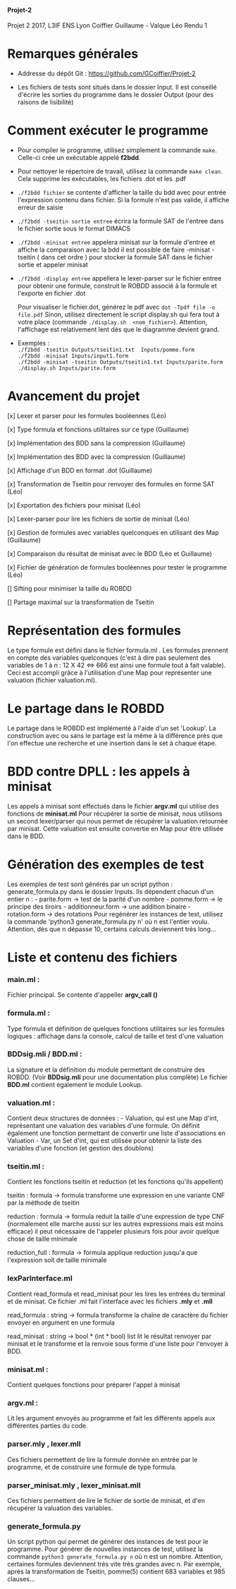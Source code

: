 #### Projet-2
Projet 2 2017, L3IF ENS Lyon
Coiffier Guillaume - Valque Léo
Rendu 1

# Remarques générales

- Addresse du dépôt Git : https://github.com/GCoiffier/Projet-2

- Les fichiers de tests sont situés dans le dossier Input. Il est conseillé d'écrire les sorties du programme dans le dossier Output (pour des raisons de lisibilité)

# Comment exécuter le programme

- Pour compiler le programme, utilisez simplement la commande `make`. Celle-ci crée un exécutable appelé **f2bdd**.

- Pour nettoyer le répertoire de travail, utilisez la commande `make clean`. Cela supprime les exécutables, les fichiers .dot et les .pdf

- `./f2bdd fichier` se contente d'afficher la taille du bdd avec pour entrée l'expression contenu dans
fichier. Si la formule n'est pas valide, il affiche erreur de saisie

- `./f2bdd -tseitin sortie entree` écrira la formule SAT de l'entree dans le fichier sortie sous le format DIMACS

- `./f2bdd -minisat entree` appelera minisat sur la formule d'entree et affiche la comparaison avec la bdd
il est possible de faire -minisat -tseitin ( dans cet ordre ) pour stocker la formule SAT dans le fichier sortie et
appeler minisat

- `./f2bdd -display entree` appellera le lexer-parser sur le fichier entree pour obtenir une formule, construit
  le ROBDD associé à la formule et l'exporte en fichier .dot

  Pour visualiser le fichier.dot, générez le pdf avec `dot -Tpdf file -o file.pdf`
  Sinon, utilisez directement le script display.sh qui fera tout à votre place (commande `./display.sh  <nom_fichier>`).
  Attention, l'affichage est relativement lent dès que le diagramme devient grand.


- Exemples :  
  `./f2bdd -tseitin Outputs/tseitin1.txt  Inputs/pomme.form`  
  `./f2bdd -minisat Inputs/input1.form`  
  `./f2bdd -minisat -tseitin Outputs/tseitin1.txt Inputs/parite.form`  
  `./display.sh Inputs/parite.form`  


# Avancement du projet

[x] Lexer et parser pour les formules booléennes (Léo)

[x] Type formula et fonctions utilitaires sur ce type (Guillaume)

[x] Implémentation des BDD sans la compression (Guillaume)

[x] Implémentation des BDD avec la compression (Guillaume)

[x] Affichage d'un BDD en format .dot (Guillaume)

[x] Transformation de Tseitin pour renvoyer des formules en forme SAT (Léo)

[x] Exportation des fichiers pour minisat (Léo)

[x] Lexer-parser pour lire les fichiers de sortie de minisat (Léo)

[x] Gestion de formules avec variables quelconques en utilisant des Map (Guillaume)

[x] Comparaison du résultat de minisat avec le BDD (Léo et Guillaume)

[x] Fichier de génération de formules booléennes pour tester le programme (Léo)

[] Sifting pour minimiser la taille du ROBDD

[] Partage maximal sur la transformation de Tseitin

# Représentation des formules
  Le type formule est défini dans le fichier formula.ml . Les formules prennent en compte des variables quelconques
  (c'est à dire pas seulement des variables de 1 à n : 12 X 42 <=> 666 est ainsi une formule tout à fait valable).
  Ceci est accompli grâce à l'utilisation d'une Map pour représenter une valuation (fichier valuation.ml).

# Le partage dans le ROBDD
  Le partage dans le ROBDD est implémenté à l'aide d'un set 'Lookup'. La construction avec ou sans le partage est la même
  à la différence près que l'on effectue une recherche et une insertion dans le set à chaque étape.

# BDD contre DPLL : les appels à minisat
  Les appels à minisat sont effectués dans le fichier **argv.ml** qui utilise des fonctions de **minisat.ml**
  Pour récupérer la sortie de minisat, nous utilisons un second lexer/parser qui nous permet de récupérer la
  valuation retournée par minisat. Cette valuation est ensuite convertie en Map pour être utilisée dans le BDD.

# Génération des exemples de test
  Les exemples de test sont générés par un script python : generate_formula.py dans le dossier Inputs.
  Ils dépendent chacun d'un entier n :
    - parite.form -> test de la parité d'un nombre
    - pomme.form -> le principe des tiroirs
    - additionneur.form -> une addition binaire
    - rotation.form -> des rotations
  Pour regénérer les instances de test, utilisez la commande 'python3 generate_formula.py n' où n est l'entier voulu.
  Attention, dès que n dépasse 10, certains calculs deviennent très long...

# Liste et contenu des fichiers

### main.ml :
Fichier principal. Se contente d'appeller **argv_call ()**

### formula.ml :
Type formula et définition de quelques fonctions utilitaires sur les formules logiques :
  affichage dans la console, calcul de taille et test d'une valuation

### BDDsig.mli / BDD.ml :
  La signature et la définition du module permettant de construire des ROBDD. (Voir **BDDsig.mli** pour une documentation plus complète)
  Le fichier **BDD.ml** contient également le module Lookup.

### valuation.ml :
  Contient deux structures de données :
    - Valuation, qui est une Map d'int, représentant une valuation des variables d'une formule. On définit également une fonction permettant de convertir une liste d'associations en Valuation
    - Var, un Set d'int, qui est utilisée pour obtenir la liste des variables d'une fonction (et gestion des doublons)

### tseitin.ml :
Contient les fonctions tseitin et reduction (et les fonctions qu'ils
appellent)

tseitin : formula -> formula
  transforme une expression en une variante CNF par la méthode de tseitin

reduction : formula -> formula
  reduit la taille d'une expression de type CNF (normalement elle marche aussi sur les autres expressions mais est moins efficace)
  il peut nécessaire de l'appeler plusieurs fois pour avoir quelque chose de taille minimale

reduction_full : formula -> formula
  applique reduction jusqu'a que l'expression soit de taille minimale

### lexParInterface.ml
Contient read_formula et read_minisat pour les lires les entrées du terminal et de minisat. Ce fichier .ml fait l'interface avec les fichiers **.mly** et **.mll**

read_formula : string -> formula
  transforme la chaîne de caractère du fichier envoyer en argument en une formula

read_minisat : string -> bool * (int * bool) list
  lit le résultat renvoyer par minisat et le transforme et la renvoie sous forme d'une liste pour l'envoyer à BDD.

### minisat.ml :
Contient quelques fonctions pour préparer l'appel à minisat

### argv.ml :
Lit les argument envoyés au programme et fait les différents appels aux différentes parties du code.

### parser.mly , lexer.mll
Ces fichiers permettent de lire la formule donnée en entrée par le programme, et de construire une formule de type formula.

### parser_minisat.mly , lexer_minisat.mll
Ces fichiers permettent de lire le fichier de sortie de minisat, et d'en récupérer la valuation des variables.

### generate_formula.py
  Un script python qui permet de générer des instances de test pour le programme. Pour générer de nouvelles instances de test, utilisez la commande
  `python3 generate_formula.py n` où n est un nombre. Attention, certaines formules deviennent très vite très grandes avec n.
  Par exemple, après la transformation de Tseitin, pomme(5) contient 683 variables et 985 clauses...
